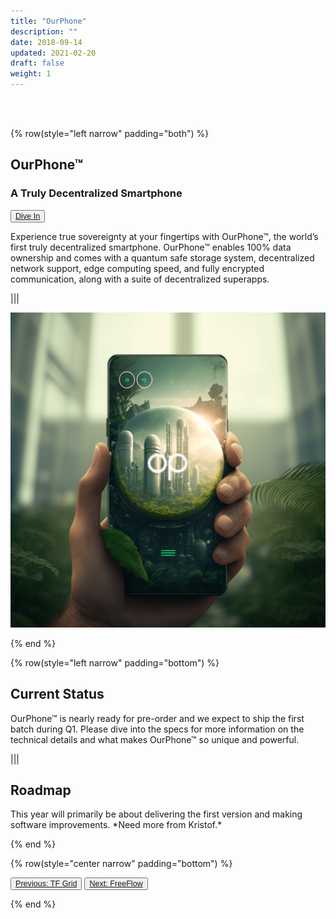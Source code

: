 ```yaml
---
title: "OurPhone"
description: ""
date: 2018-09-14
updated: 2021-02-20
draft: false
weight: 1
---
```


<div class="container mx-auto">

<br>
<br>

<!-- section 1 intro -->

{% row(style="left narrow" padding="both") %}

## OurPhone™

### A Truly Decentralized Smartphone

<button style="font-size:0.9em">[Dive In](https://ourphone.ourworld.tf/)</button>

<p>
Experience true sovereignty at your fingertips with OurPhone™, the world’s first truly decentralized smartphone. OurPhone™ enables 100% data ownership and comes with a quantum safe storage system, decentralized network support, edge computing speed, and fully encrypted communication, along with a suite of decentralized superapps.
</p>

|||

![image](img/ourphone.png#medium#mx-auto)

{% end %}

<!-- section 2 status -->

{% row(style="left narrow" padding="bottom") %}

## Current Status

<p>
OurPhone™ is nearly ready for pre-order and we expect to ship the first batch during Q1. Please dive into the specs for more information on the technical details and what makes OurPhone™ so unique and powerful.
</p>

|||

## Roadmap

<p>
This year will primarily be about delivering the first version and making software improvements. *Need more from Kristof.*
</p>

{% end %}

{% row(style="center narrow" padding="bottom") %}

<button style="font-size:0.9em">[Previous: TF Grid](/projects/tfgrid)</button>
<button style="font-size:0.9em">[Next: FreeFlow](/projects/freeflow)</button>

{% end %}

<div>

